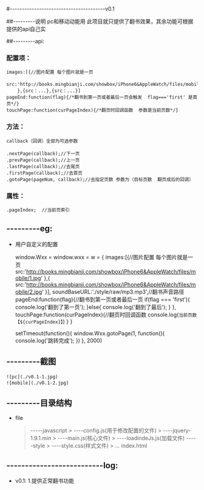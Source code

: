 #---------------------------------------v0.1

##---------说明
    pc和移动动能用
    此项目就只提供了翻书效果，其余功能可根据提供的api自己实


##---------api:
###    配置项：
	images:[{//图片配置 每个图片就是一页
			src:'http://books.mingbianji.com/showbox/iPhone6&AppleWatch/files/mobile/1.jpg'
		},{src：...},{src：...}]
	pageEnd:function(flag){/*翻书到第一页或者最后一页会触发  flag==='first' 是首页*/}
	touchPage:function(curPageIndex){/*翻页时回调函数  参数是当前页数*/}

###    方法：

	callback（回调）全部为可选参数
	
	.nextPage(callback);//下一页
	.prevPage(callback);//上一页
	.lastPage(callback);//去尾页
	.firstPage(callback);//去首页
	.gotoPage(pageNum, callback);//去指定页数 参数为（目标页数  翻页成后的回调）

###    属性：

	.pageIndex;  //当前页索引

## ---------eg: 
*	用户自定义的配置

	window.Wxx = window.wxx = w = {
		images:[{//图片配置 每个图片就是一页
			src:'http://books.mingbianji.com/showbox/iPhone6&AppleWatch/files/mobile/1.jpg'
		},{
			src:'http://books.mingbianji.com/showbox/iPhone6&AppleWatch/files/mobile/2.jpg'
		}], 
		soundBaseURL:'./style/raw/mp3.mp3',//翻书声音路径
		pageEnd:function(flag){//翻书到第一页或者最后一页 
			if(flag === 'first'){
				console.log('翻到了第一页');
			}else{
				console.log('翻到了最后');
			}
		},
		touchPage:function(curPageIndex){//翻页时回调函数 
			console.log(`当前页数【${curPageIndex}】`)
		}
	}

	setTimeout(function(){
		window.Wxx.gotoPage(1, function(){
			console.log('跳转完成'); 
		})
	}, 2000)
 
## ---------截图
    ![pc](./v0.1-1.jpg)
    ![mobile](./v0.1-2.jpg)

## ---------目录结构
*	file
	> -----javascript
		> ----config.js(用于修改配置的文件)
		> ----jquery-1.9.1.min
		> ----main.js(核心文件)
		> ----loadindeJs.js(加载文件)
	> -----style
		> ----style.css(样式文件)
	 	> ...
	> index.html
	


## --------------------------log:
+	v0.1:
        1.提供正常翻书功能  
          
